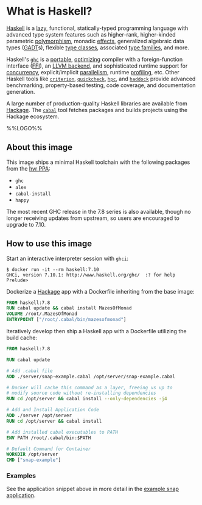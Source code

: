 # What is Haskell?

[Haskell](http://www.haskell.org) is a [lazy](http://en.wikibooks.org/wiki/Haskell/Laziness), functional, statically-typed programming language with advanced type system features such as higher-rank, higher-kinded parametric [polymorphism](http://en.wikibooks.org/wiki/Haskell/Polymorphism), monadic [effects](http://en.wikibooks.org/wiki/Haskell/Understanding_monads/IO), generalized algebraic data types ([GADT](http://en.wikibooks.org/wiki/Haskell/GADT)s), flexible [type classes](http://en.wikibooks.org/wiki/Haskell/Advanced_type_classes), associated [type families](http://en.wikipedia.org/wiki/Type_family), and more.

Haskell's [`ghc`](http://www.haskell.org/ghc) is a [portable](https://ghc.haskell.org/trac/ghc/wiki/Platforms), [optimizing](http://benchmarksgame.alioth.debian.org/u64q/haskell.php) compiler with a foreign-function interface ([FFI](http://en.wikibooks.org/wiki/Haskell/FFI)), an [LLVM backend](https://www.haskell.org/ghc/docs/7.8.3/html/users_guide/code-generators.html), and sophisticated runtime support for [concurrency](http://en.wikibooks.org/wiki/Haskell/Concurrency), explicit/implicit [parallelism](http://community.haskell.org/~simonmar/pcph/), runtime [profiling](http://www.haskell.org/haskellwiki/ThreadScope), etc. Other Haskell tools like [`criterion`](http://www.serpentine.com/criterion/tutorial.html), [`quickcheck`](https://www.fpcomplete.com/user/pbv/an-introduction-to-quickcheck-testing), [`hpc`](http://www.haskell.org/haskellwiki/Haskell_program_coverage#Examples), and [`haddock`](http://en.wikipedia.org/wiki/Haddock_%28software%29) provide advanced benchmarking, property-based testing, code coverage, and documentation generation.

A large number of production-quality Haskell libraries are available from [Hackage](https://hackage.haskell.org). The [`cabal`](https://www.fpcomplete.com/user/simonmichael/how-to-cabal-install) tool fetches packages and builds projects using the Hackage ecosystem.

%%LOGO%%

## About this image

This image ships a minimal Haskell toolchain with the following packages from the [hvr PPA](https://launchpad.net/~hvr/+archive/ubuntu/ghc):

-	`ghc`
-	`alex`
-	`cabal-install`
-	`happy`

The most recent GHC release in the 7.8 series is also available, though no longer receiving updates from upstream, so users are encouraged to upgrade to 7.10.

## How to use this image

Start an interactive interpreter session with `ghci`:

```console
$ docker run -it --rm haskell:7.10
GHCi, version 7.10.1: http://www.haskell.org/ghc/  :? for help
Prelude>
```

Dockerize a [Hackage](http://hackage.haskell.org) app with a Dockerfile inheriting from the base image:

```dockerfile
FROM haskell:7.8
RUN cabal update && cabal install MazesOfMonad
VOLUME /root/.MazesOfMonad
ENTRYPOINT ["/root/.cabal/bin/mazesofmonad"]
```

Iteratively develop then ship a Haskell app with a Dockerfile utilizing the build cache:

```dockerfile
FROM haskell:7.8

RUN cabal update

# Add .cabal file
ADD ./server/snap-example.cabal /opt/server/snap-example.cabal

# Docker will cache this command as a layer, freeing us up to
# modify source code without re-installing dependencies
RUN cd /opt/server && cabal install --only-dependencies -j4

# Add and Install Application Code
ADD ./server /opt/server
RUN cd /opt/server && cabal install

# Add installed cabal executables to PATH
ENV PATH /root/.cabal/bin:$PATH

# Default Command for Container
WORKDIR /opt/server
CMD ["snap-example"]
```

### Examples

See the application snippet above in more detail in the [example snap application](https://github.com/freebroccolo/docker-haskell/tree/master/examples/7.8.3/snap).
